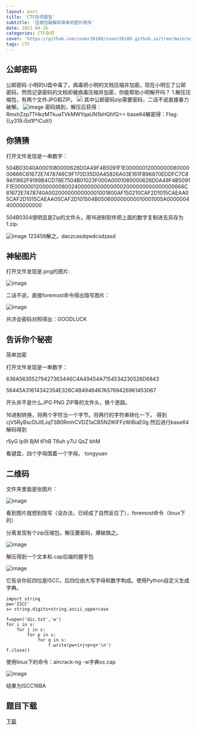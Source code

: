 ```yaml
---
layout: post
title: 'CTF杂项题型'
subtitle: '压缩包破解和简单的图片隐写'
date: 2021-04-26
categories: CTF杂项
cover: 'https://github.com/zuoer26188/zuoer26188.github.io/tree/main/assets/img/beijing1.jpg'
tags: CTF
---
```

## 公邮密码
公邮密码
小明的U盘中毒了。病毒把小明的文档压缩并加密。现在小明忘了公邮密码，然而记录密码的文档却被病毒压缩并加密，你能帮助小明解开吗？
1.解压压缩包，有两个文件JPG和ZIP。
![](https://github.com/zuoer26188/zuoer26188.github.io/tree/main/assets/img/CTFzx1.jpg)
其中公邮密码zip需要密码，二话不说直接暴力破解。
![image](https://github.com/zuoer26188/zuoer26188.github.io/tree/main/assets/img/CTFzx2.jpg)
密码搞到，解压后获得：RmxhZzp7THkzMTkuaTVkMWYqaUN1bHQhfQ==   base64解密得：Flag:{Ly319.i5d1f*iCult!}

## 你猜猜
打开文件发现是一串数字：

504B03040A0001080000626D0A49F4B5091F1E0000001200000008000000666C61672E7478746C9F170D35D0A45826A03E161FB96870EDDFC7C89A11862F9199B4CD78E7504B01023F000A0001080000626D0A49F4B5091F1E00000012000000080024000000000000002000000000000000666C61672E7478740A0020000000000001001800AF150210CAF2D1015CAEAA05CAF2D1015CAEAA05CAF2D101504B050600000000010001005A000000440000000000

504B0304很明显是Zip的文件头，用16进制软件把上面的数字复制进去另存为1.zip.

![image](https://github.com/zuoer26188/zuoer26188.github.io/tree/main/assets/img/CTFzx3.jpg)
123456解之。daczcasdqwdcsdzasd

## 神秘图片
打开文件发现是.png的图片:

![image](https://github.com/zuoer26188/zuoer26188.github.io/tree/main/assets/img/CTFzx4.jpg)

二话不说，直接foremost命令得出隐写图片：

![image](https://github.com/zuoer26188/zuoer26188.github.io/tree/main/assets/img/CTFzx5.jpg)

共济会密码对照得出：GOODLUCK

## 告诉你个秘密
简单加密

打开文件发现是一串数字：

636A56355279427363446C4A49454A7154534230526D6843

56445A31614342354E326C4B4946467A5769426961453067

开头并不是什么JPG PNG ZIP等的文件头，换个思路。

16进制转换，将两个字符当一个字节。将两行的字符串转化一下。
得到cjV5RyBscDlJIEJqTSB0RmhCVDZ1aCB5N2lKIFFzWiBiaE0g
然后进行base64解码得到

r5yG lp9I BjM tFhB
T6uh y7iJ QsZ bhM 

看键盘，四个字母围着一个字母。
tongyuan

## 二维码
文件夹里面是张图片：

![image](https://github.com/zuoer26188/zuoer26188.github.io/tree/main/assets/img/CTFzx6.jpg)

看到图片就想到隐写（没办法，已经成了自然反应了），foremost命令（linux下的）

分离发现有个zip压缩包，解压要密码，爆破搞之。

![image](https://github.com/zuoer26188/zuoer26188.github.io/tree/main/assets/img/CTFzx7.jpg)

解压得到一个文本和.cap后缀的握手包

![image](https://github.com/zuoer26188/zuoer26188.github.io/tree/main/assets/img/CTFzx8.jpg)

它告诉你前四位是ISCC，后四位由大写字母和数字构成。使用Python自定义生成字典。

```
import string
pw='ISCC'
s= string.digits+string.ascii_uppercase

f=open('dic.txt','w')
for i in s:
    for j in s:
        for p in s:
            for q in s:
                f.write(pw+i+j+p+q+'\n')
f.close()
```

使用linux下的命令：aircrack-ng -w字典xx.cap

![image](https://github.com/zuoer26188/zuoer26188.github.io/tree/main/assets/img/CTFzx9.jpg)

结果为ISCC16BA

## 题目下载
[下载](https://pan.baidu.com/s/1crOE0u)








